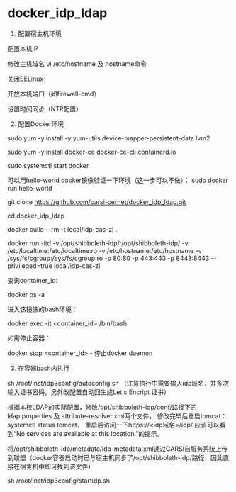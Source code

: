 # docker_idp_ldap
1. 配置宿主机环境

配置本机IP

修改主机域名 vi /etc/hostname 及 hostname命令

关闭SELinux

开放本机端口（如firewall-cmd）

设置时间同步（NTP配置）

2. 配置Docker环境

sudo yum -y install -y yum-utils device-mapper-persistent-data lvm2

sudo yum -y install docker-ce docker-ce-cli containerd.io

sudo systemctl start docker

可以用hello-world docker镜像验证一下环境（这一步可以不做）： sudo docker run hello-world

git clone https://github.com/carsi-cernet/docker_idp_ldap.git

cd docker_idp_ldap

docker build --rm -t local/idp-cas-zl .

docker run -itd -v /opt/shibboleth-idp/:/opt/shibboleth-idp/ -v /etc/localtime:/etc/localtime:ro -v /etc/hostname:/etc/hostname -v /sys/fs/cgroup:/sys/fs/cgroup:ro -p 80:80 -p 443:443 -p 8443:8443 --privileged=true local/idp-cas-zl

查询container_id:

docker ps -a

进入该镜像的bash环境：

docker exec -it <container_id> /bin/bash

如需停止容器：

docker stop <container_id> - 停止docker daemon

3. 在容器bash内执行

sh /root/inst/idp3config/autoconfig.sh  （注意执行中需要输入idp域名，并多次输入证书密码。另外改配置自动回生成Let's Encript 证书）

根据本校LDAP的实际配置，修改/opt/shibboleth-idp/conf/路径下的 ldap.properties 及 attribute-resolver.xml两个文件， 修改完毕后重启tomcat：systemctl status tomcat， 重启后访问一下https://<idp域名>/idp/ 应该可以看到“No services are available at this location.”的提示。

将/opt/shibboleth-idp/metadata/idp-metadata.xml通过CARSI自服务系统上传到联盟（docker容器启动时已与宿主机同步了/opt/shibboleth-idp/路径，因此直接在宿主机中即可找到该文件）

sh /root/inst/idp3config/startidp.sh
